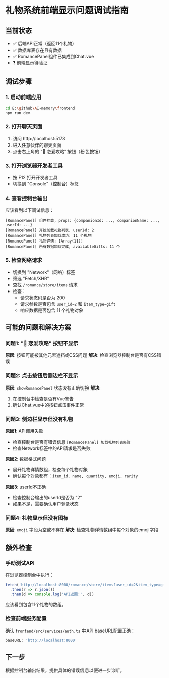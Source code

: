# 礼物系统前端显示问题调试指南

## 当前状态
- ✅ 后端API正常（返回11个礼物）
- ✅ 数据库表存在且有数据
- ✅ RomancePanel组件已集成到Chat.vue
- ❓ 前端显示待验证

## 调试步骤

### 1. 启动前端应用
```bash
cd E:\github\AI-memory\frontend
npm run dev
```

### 2. 打开聊天页面
1. 访问 http://localhost:5173
2. 进入任意伙伴的聊天页面
3. 点击右上角的 "💖 恋爱攻略" 按钮（粉色按钮）

### 3. 打开浏览器开发者工具
- 按 F12 打开开发者工具
- 切换到 "Console"（控制台）标签

### 4. 查看控制台输出
应该看到以下调试信息：
```
[RomancePanel] 组件挂载, props: {companionId: ..., companionName: ..., userId: ...}
[RomancePanel] 开始加载礼物列表, userId: 2
[RomancePanel] 礼物列表加载成功: 11 个礼物
[RomancePanel] 礼物详情: [Array(11)]
[RomancePanel] 所有数据加载完成, availableGifts: 11 个
```

### 5. 检查网络请求
- 切换到 "Network"（网络）标签
- 筛选 "Fetch/XHR"
- 查找 `/romance/store/items` 请求
- 检查：
  - 请求状态码是否为 200
  - 请求参数是否包含 `user_id=2` 和 `item_type=gift`
  - 响应数据是否包含 11 个礼物对象

## 可能的问题和解决方案

### 问题1: "💖 恋爱攻略" 按钮不显示
**原因**: 按钮可能被其他元素遮挡或CSS问题
**解决**: 检查浏览器控制台是否有CSS错误

### 问题2: 点击按钮后侧边栏不显示
**原因**: `showRomancePanel` 状态没有正确切换
**解决**:
1. 在控制台中检查是否有Vue警告
2. 确认Chat.vue中的按钮点击事件正常

### 问题3: 侧边栏显示但没有礼物
**原因1**: API调用失败
- 检查控制台是否有错误信息 `[RomancePanel] 加载礼物列表失败`
- 检查Network标签中的API请求是否失败

**原因2**: 数据格式问题
- 展开礼物详情数组，检查每个礼物对象
- 确认每个对象都有：`item_id, name, quantity, emoji, rarity`

**原因3**: userId不正确
- 检查控制台输出的userId是否为 "2"
- 如果不是，需要确认用户登录状态

### 问题4: 礼物显示但没有图标
**原因**: `emoji` 字段为空或不存在
**解决**: 检查礼物详情数组中每个对象的emoji字段

## 额外检查

### 手动测试API
在浏览器控制台中执行：
```javascript
fetch('http://localhost:8000/romance/store/items?user_id=2&item_type=gift')
  .then(r => r.json())
  .then(d => console.log('API返回:', d))
```

应该看到包含11个礼物的数组。

### 检查前端服务配置
确认 `frontend/src/services/auth.ts` 中API baseURL配置正确：
```typescript
baseURL: 'http://localhost:8000'
```

## 下一步
根据控制台输出结果，提供具体的错误信息以便进一步诊断。
